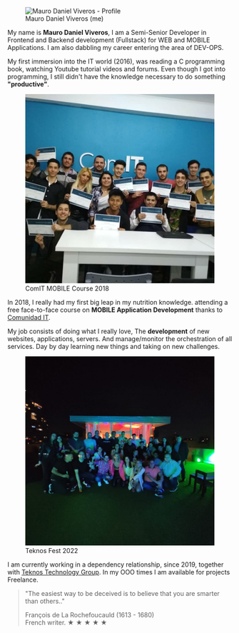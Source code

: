 <article>
  <figure>
    <img src="https://lh3.googleusercontent.com/a/AGNmyxbqoL-ELKu65T2WGpGx2aNAeeJLU_IEAoor7r3WTA=s288-c-no" alt="Mauro Daniel Viveros - Profile"/>
    <figcaption>Mauro Daniel Viveros (me)</figcaption>
  </figure>
  <p>My name is <b>Mauro Daniel Viveros</b>, I am a Semi-Senior Developer in Frontend and Backend development (Fullstack) for WEB and MOBILE Applications. I am also dabbling my career entering the area of DEV-OPS.</p>
  <p>My first immersion into the IT world (2016), was reading a C programming book, watching Youtube tutorial videos and forums. Even though I got into programming, I still didn't have the knowledge necessary to do something <b>"productive"</b>.</p>

  <figure class="right">
    <img src="assets/img/about/course_comit.jpg" alt="ComIT MOBILE Course 2018"/>
    <figcaption>ComIT MOBILE Course 2018</figcaption>
  </figure>

  <p>In 2018, I really had my first big leap in my nutrition knowledge. attending a free face-to-face course on <b>MOBILE Application Development</b> thanks to <a href="https://comit.org" target="_blank">Comunidad IT</a>.</p>
  <p>My job consists of doing what I really love, The <b>development</b> of new websites, applications, servers. And manage/monitor the orchestration of all services. Day by day learning new things and taking on new challenges.</p>
  <figure>
    <img src="assets/img/about/teknosfest.jpg" alt="Teknos Fest 2022"/>
    <figcaption>Teknos Fest 2022</figcaption>
  </figure>
  <p>I am currently working in a dependency relationship, since 2019, together with <a href="https://teknosgroup.com" target="_blank">Teknos Technology Group</a>. In my OOO times I am available for projects Freelance.</p>
</article>

<blockquote>
  <p>"The easiest way to be deceived is to believe that you are smarter than others.."</p>
  <span>François de La Rochefoucauld (1613 - 1680) </br> French writer.</span>
  <span>★ ★ ★ ★ ★</span>
</blockquote>
